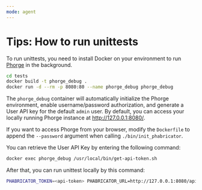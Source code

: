 ```yaml
---
mode: agent
---
```

# Tips: How to run unittests
To run unittests, you need to install Docker on your environment to run [Phorge](https://we.phorge.it/) in the background.
```bash
cd tests
docker build -t phorge_debug .
docker run -d --rm -p 8080:80 --name phorge_debug phorge_debug
```
The `phorge_debug` container will automatically initialize the Phorge environment, enable username/password authorization, and generate a User API key for the default `admin` user. By default, you can access your locally running Phorge instance at http://127.0.0.1:8080/.

If you want to access Phorge from your browser, modify the `Dockerfile` to append the `--password` argument when calling `./bin/init_phabricator`.

You can retrieve the User API Key by entering the following command:
```bash
docker exec phorge_debug /usr/local/bin/get-api-token.sh
```
After that, you can run unittest locally by this command:
```bash
PHABRICATOR_TOKEN=<api-token> PHABRICATOR_URL=http://127.0.0.1:8080/api/ pytest
```
